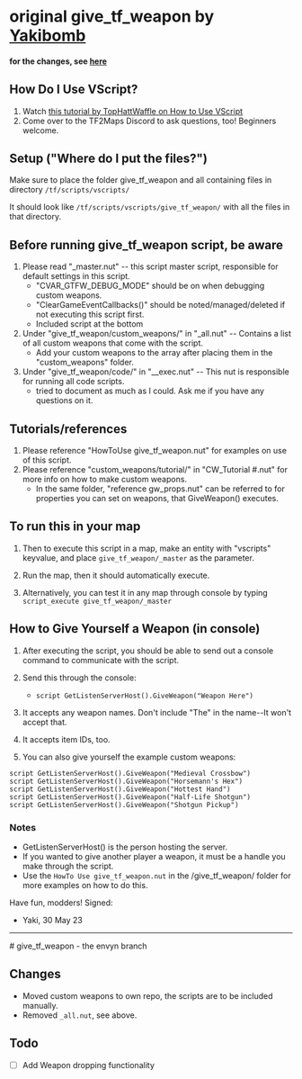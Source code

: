 # original give_tf_weapon by [Yakibomb](https://github.com/yakibomb)

#### for the changes, see [here](#envyn)

## How Do I Use VScript?
1. Watch [this tutorial by TopHattWaffle on How to Use VScript](https://www.youtube.com/watch?v=p05bQ8ds8-w)
2. Come over to the TF2Maps Discord to ask questions, too! Beginners welcome.


## Setup ("Where do I put the files?")
Make sure to place the folder give_tf_weapon and all containing files in directory `/tf/scripts/vscripts/`

It should look like `/tf/scripts/vscripts/give_tf_weapon/` with all the files in that directory.

## Before running give_tf_weapon script, be aware
1. Please read "_master.nut" -- this script master script, responsible for default settings in this script.
	- "CVAR_GTFW_DEBUG_MODE" should be on when debugging custom weapons.
	- "ClearGameEventCallbacks()" should be noted/managed/deleted if not executing this script first.
	- Included script at the bottom
2. Under "give_tf_weapon/custom_weapons/" in "_all.nut" -- Contains a list of all custom weapons that come with the script.
	- Add your custom weapons to the array after placing them in the "custom_weapons" folder.
3. Under "give_tf_weapon/code/" in "__exec.nut" -- This nut is responsible for running all code scripts.
	- tried to document as much as I could. Ask me if you have any questions on it.

## Tutorials/references
1. Please reference "HowToUse give_tf_weapon.nut" for examples on use of this script.
2. Please reference "custom_weapons/tutorial/" in "CW_Tutorial #.nut" for more info on how to make custom weapons.
	- In the same folder, "reference gw_props.nut" can be referred to for properties you can set on weapons, that GiveWeapon() executes.


## To run this in your map	
1. Then to execute this script in a map, make an entity with "vscripts" keyvalue, and place `give_tf_weapon/_master` as the parameter.
2. Run the map, then it should automatically execute.

3. Alternatively, you can test it in any map through console by typing `script_execute give_tf_weapon/_master`


## How to Give Yourself a Weapon (in console)
1. After executing the script, you should be able to send out a console command to communicate with the script.
2. Send this through the console:
	- `script GetListenServerHost().GiveWeapon("Weapon Here")`

3. It accepts any weapon names. Don't include "The" in the name--It won't accept that.
4. It accepts item IDs, too.
5. You can also give yourself the example custom weapons:

```
script GetListenServerHost().GiveWeapon("Medieval Crossbow")
script GetListenServerHost().GiveWeapon("Horsemann's Hex")
script GetListenServerHost().GiveWeapon("Hottest Hand")
script GetListenServerHost().GiveWeapon("Half-Life Shotgun")
script GetListenServerHost().GiveWeapon("Shotgun Pickup")
```

### Notes
- GetListenServerHost() is the person hosting the server.
- If you wanted to give another player a weapon, it must be a handle you make through the script.
- Use the `HowTo Use give_tf_weapon.nut` in the /give_tf_weapon/ folder for more examples on how to do this.


Have fun, modders!
Signed:
- Yaki, 30 May 23

---
<a name=envyn>
# give_tf_weapon - the envyn branch

## Changes
- Moved custom weapons to own repo, the scripts are to be included manually.
- Removed `_all.nut`, see above.

## Todo
- [ ] Add Weapon dropping functionality
		
